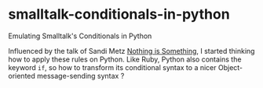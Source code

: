 # smalltalk-conditionals-in-python
Emulating Smalltalk's Conditionals in Python

Influenced by the talk of Sandi Metz [Nothing is Something](https://www.youtube.com/watch?v=OMPfEXIlTVE), I started thinking how to apply these rules on Python. Like Ruby, Python also contains the keyword `if`, so how to transform its conditional syntax to a nicer Object-oriented message-sending syntax ?
